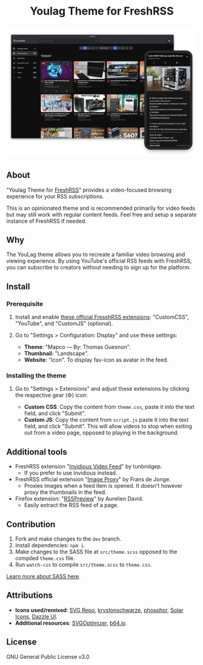 <h1 align="center">
   Youlag Theme for FreshRSS

   <img src="https://github.com/civilblur/youlag/blob/main/src/capture.png" alt="youlag screencapture" width="1000"></a>
</h1>

## About
"Youlag Theme for [FreshRSS](https://freshrss.org/)" provides a video-focused browsing experience for your RSS subscriptions.

This is an opinionated theme and is recommended primarily for video feeds but may still work with regular content feeds. Feel free and setup a separate instance of FreshRSS if needed.

## Why

The YouLag theme allows you to recreate a familiar video browsing and viewing experience. By using YouTube's official RSS feeds with FreshRSS, you can subscribe to creators without needing to sign up for the platform.

## Install

### Prerequisite

1. Install and enable [these official FresshRSS extensions](https://github.com/FreshRSS/Extensions): "CustomCSS", "YouTube", and "CustomJS" (optional).

2. Go to "Settings > Configuration: Display" and use these settings:
   - **Theme**: "Mapco — By: Thomas Guesnon".
   - **Thumbnail**: "Landscape".
   - **Website**: "Icon". To display fav-icon as avatar in the feed.

### Installing the theme

1. Go to "Settings > Extensions" and adjust these extensions by clicking the respective gear (⚙️) icon:

   - **Custom CSS**: Copy the content from `theme.css`, paste it into the text field, and click "Submit".
   - **Custom JS**: Copy the content from `script.js` paste it into the text field, and click "Submit". This will allow videos to stop when exiting out from a video page, opposed to playing in the background.

## Additional tools

- FreshRSS extension "[Invidious Video Feed](https://github.com/tunbridgep/freshrss-invidious)" by tunbridgep.
  - If you prefer to use Invidious instead.
- FreshRSS official extension "[Image Proxy](https://github.com/FreshRSS/Extensions)" by Frans de Jonge.
  - Proxies images when a feed item is opened. It doesn't however proxy the thumbnails in the feed.
- Firefox extension: "[RSSPreview](https://github.com/aureliendavid/rsspreview)" by Aurelien David.
  - Easily extract the RSS feed of a page.

## Contribution

1. Fork and make changes to the `dev` branch.
1. Install dependencies: `npm i`.
1. Make changes to the SASS file at `src/theme.scss` opposed to the compiled `theme.css` file.
1. Run `watch-css` to compile `src/theme.scss` to `theme.css`.

[Learn more about SASS here](https://sass-lang.com/install/).

## Attributions

- **Icons used/remixed**: [SVG Repo](https://www.svgrepo.com/collection/design-and-development-elements/), [krystonschwarze](https://www.svgrepo.com/author/krystonschwarze/), [phosphor](https://www.svgrepo.com/author/phosphor/), [Solar Icons](https://www.svgrepo.com/svg/529779/playlist), [Dazzle UI](https://www.svgrepo.com/author/Dazzle%20UI/).
- **Additional resources**: [SVGOptimizer](https://jakearchibald.github.io/svgomg/), [b64.io](https://b64.io/).

## License

GNU General Public License v3.0
